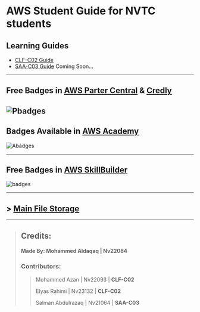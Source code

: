 # **AWS Student Guide for NVTC students**

## Learning Guides

- [CLF-C02 Guide](CLF-C02.md)
- [SAA-C03 Guide](SAA-C03.md) Coming Soon...

---

## Free Badges in [AWS Parter Central](https://partnercentral.awspartner.com/) & [Credly](https://www.credly.com/organizations/amazon-web-services/collections/aws-partner-program/badge_templates)
![Pbadges](https://res.cloudinary.com/practicaldev/image/fetch/s--q14ru-MM--/c_limit%2Cf_auto%2Cfl_progressive%2Cq_auto%2Cw_800/https://dev-to-uploads.s3.amazonaws.com/uploads/articles/63zwtdjfh34g2vgb355k.jpg)
---

## Badges Available in [AWS Academy](https://awsacademy.instructure.com/)
![Abadges](https://res.cloudinary.com/practicaldev/image/fetch/s--jAaelPNG--/c_limit%2Cf_auto%2Cfl_progressive%2Cq_auto%2Cw_800/https://dev-to-uploads.s3.amazonaws.com/uploads/articles/n26wd51qdw9pubq24lhy.jpg)


---

## Free Badges in [AWS SkillBuilder](https://explore.skillbuilder.aw)
![badges](https://res.cloudinary.com/practicaldev/image/fetch/s--vU3EvCho--/c_limit%2Cf_auto%2Cfl_progressive%2Cq_auto%2Cw_800/https://dev-to-uploads.s3.amazonaws.com/uploads/articles/dkkwf7a40rojw0q5udzn.jpg)

  

---

## > [Main File Storage](https://nasservocational-my.sharepoint.com/:f:/g/personal/nv22084_nvtc_edu_bh/Eko3HjU0c7VCnrV0jyiIpOgBJ8UJtWtNm-oyhhr5fWAqhg?e=jLPwgp)

---

> ## **Credits:**
> 
> #### **Made By:** Mohammed Aldaqaq | Nv22084
> 
> ### Contributors:
> 
>> Mohammed Azan | Nv22093 | **CLF-C02**
>>
>> Elyas Rahimi | Nv23132 | **CLF-C02**
>>
>> Salman Abdulrazaq | Nv21064 | **SAA-C03**
